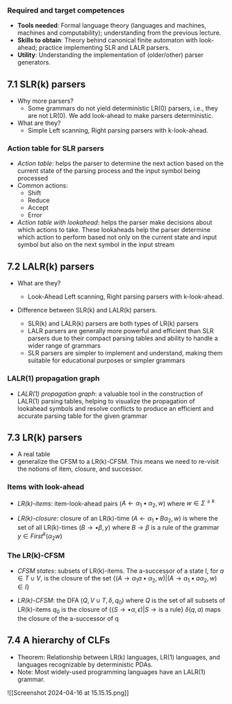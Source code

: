 ### Required and target competences
- **Tools needed**: Formal language theory (languages and machines, machines and computability); understanding from the previous lecture.
- **Skills to obtain**: Theory behind canonical finite automaton with look-ahead; practice implementing SLR and LALR parsers.
- **Utility**: Understanding the implementation of (older/other) parser generators.
## 7.1 SLR(k) parsers
- Why more parsers?
  - Some grammars do not yield deterministic LR(0) parsers, i.e., they are not LR(0). We add look-ahead to make parsers deterministic.
- What are they?
  - Simple Left scanning, Right parsing parsers with k-look-ahead.
### Action table for SLR parsers
- *Action table*: helps the parser to determine the next action based on the current state of the parsing process and the input symbol being processed
- Common actions:
	- Shift
	- Reduce
	- Accept
	- Error
- *Action table with lookahead*: helps the parser make decisions about which actions to take. These lookaheads help the parser determine which action to perform based not only on the current state and input symbol but also on the next symbol in the input stream

## 7.2 LALR(k) parsers
- What are they?
  - Look-Ahead Left scanning, Right parsing parsers with k-look-ahead.

- Difference between SLR(k) and LALR(k) parsers.
	- SLR(k) and LALR(k) parsers are both types of LR(k) parsers
	- LALR parsers are generally more powerful and efficient than SLR parsers due to their compact parsing tables and ability to handle a wider range of grammars
	- SLR parsers are simpler to implement and understand, making them suitable for educational purposes or simpler grammars

### LALR(1) propagation graph
- *LALR(1) propagation graph*: a valuable tool in the construction of LALR(1) parsing tables, helping to visualize the propagation of lookahead symbols and resolve conflicts to produce an efficient and accurate parsing table for the given grammar
## 7.3 LR(k) parsers
- A real table
- generalize the CFSM to a LR(k)-CFSM.
	This means we need to re-visit the notions of item, closure, and successor.
### Items with look-ahead
- *LR(k)-items*: item-look-ahead pairs ($A \leftarrow \alpha_1 \bullet \alpha_2, w$) where $w \in \Sigma^{ \le k}$

- *LR(k)-closure*: closure of an LR(k)-time ($A \leftarrow \alpha_1 \bullet B \alpha_2, w$) is where the set of all LR(k)-times ($B \rightarrow \bullet \beta , y$) where
	$B \rightarrow \beta$ is a rule of the grammar
	$y \in First^k (\alpha_2 w)$
### The LR(k)-CFSM
- *CFSM states*: subsets of LR(k)-items. The a-successor of a state I, for $a \in T \cup V$, is the closure of the set $\{ (A \rightarrow \alpha_1 a \bullet\alpha_2 , w) | (A \rightarrow \alpha_1 \bullet a\alpha_2 , w) \in I \}$

- *LR(k)-CFSM*: the DFA ($Q,V\cup T, \delta , q_0$) where
	$Q$ is the set of all subsets of LR(k)-items
	$q_0$ is the closure of $\{ (S \rightarrow \bullet\alpha , \epsilon) | S \rightarrow \text{is a rule} \}$
	$\delta (q,a)$ maps the closure of the a-successor of q
## 7.4 A hierarchy of CLFs
- Theorem: Relationship between LR(k) languages, LR(1) languages, and languages recognizable by deterministic PDAs.
- Note: Most widely-used programming languages have an LALR(1) grammar.

![[Screenshot 2024-04-16 at 15.15.15.png]]
